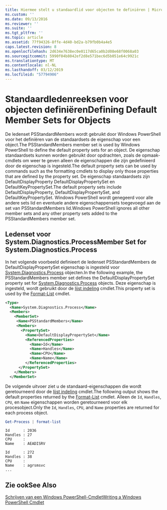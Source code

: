 ```yaml
---
title: Hiermee stelt u standaardlid voor objecten te definiëren | Microsoft Docs
ms.custom: ''
ms.date: 09/13/2016
ms.reviewer: ''
ms.suite: ''
ms.tgt_pltfrm: ''
ms.topic: article
ms.assetid: 77f94326-8ffe-4d40-bd2a-b79fb0b4a4e5
caps.latest.revision: 8
ms.openlocfilehash: 2d634e7638ec0e0117d65ca0b2d08e68f0068a03
ms.sourcegitcommit: 5990f04b8042ef2d8e571bec6d5b051e64c9921c
ms.translationtype: MT
ms.contentlocale: nl-NL
ms.lasthandoff: 03/12/2019
ms.locfileid: "57794906"
---
```

# <a name="defining-default-member-sets-for-objects"></a><span data-ttu-id="55d0f-102">Standaardledenreeksen voor objecten definiëren</span><span class="sxs-lookup"><span data-stu-id="55d0f-102">Defining Default Member Sets for Objects</span></span>

<span data-ttu-id="55d0f-103">De ledenset PSStandardMembers wordt gebruikt door Windows PowerShell voor het definiëren van de standaardsets de eigenschap voor een object.</span><span class="sxs-lookup"><span data-stu-id="55d0f-103">The PSStandardMembers member set is used by Windows PowerShell to define the default property sets for an object.</span></span> <span data-ttu-id="55d0f-104">De eigenschap standaardsets kunnen worden gebruikt door opdrachten, zoals de opmaak-cmdlets om weer te geven alleen de eigenschappen die zijn gedefinieerd door de eigenschap is ingesteld.</span><span class="sxs-lookup"><span data-stu-id="55d0f-104">The default property sets can be used by commands such as the formatting cmdlets to display only those properties that are defined by the property set.</span></span> <span data-ttu-id="55d0f-105">De eigenschap standaardsets zijn DefaultDisplayProperty DefaultDisplayPropertySet en DefaultKeyPropertySet.</span><span class="sxs-lookup"><span data-stu-id="55d0f-105">The default property sets include DefaultDisplayProperty, DefaultDisplayPropertySet, and DefaultKeyPropertySet.</span></span> <span data-ttu-id="55d0f-106">Windows PowerShell wordt genegeerd voor alle andere sets lid en eventuele andere eigenschappensets toegevoegd aan de set van PSStandardMembers lid.</span><span class="sxs-lookup"><span data-stu-id="55d0f-106">Windows PowerShell ignores all other member sets and any other property sets added to the PSStandardMembers member set.</span></span>

## <a name="member-set-for-systemdiagnosticsprocess"></a><span data-ttu-id="55d0f-107">Ledenset voor System.Diagnostics.Process</span><span class="sxs-lookup"><span data-stu-id="55d0f-107">Member Set for System.Diagnostics.Process</span></span>

<span data-ttu-id="55d0f-108">In het volgende voorbeeld definieert de ledenset PSStandardMembers de DefaultDisplayPropertySet eigenschap is ingesteld voor [System.Diagnostics.Process](/dotnet/api/System.Diagnostics.Process) objecten.</span><span class="sxs-lookup"><span data-stu-id="55d0f-108">In the following example, the PSStandardMembers member set defines the DefaultDisplayPropertySet property set for [System.Diagnostics.Process](/dotnet/api/System.Diagnostics.Process) objects.</span></span> <span data-ttu-id="55d0f-109">Deze eigenschap is ingesteld, wordt gebruikt door de [lijst indeling](/powershell/module/Microsoft.PowerShell.Utility/Format-List) cmdlet.</span><span class="sxs-lookup"><span data-stu-id="55d0f-109">This property set is used by the [Format-List](/powershell/module/Microsoft.PowerShell.Utility/Format-List) cmdlet.</span></span>

```xml
<Type>
  <Name>System.Diagnostics.Process</Name>
  <Members>
    <MemberSet>
     <Name>PSStandardMembers</Name>
     <Members>
       <PropertySet>
         <Name>DefaultDisplayPropertySet</Name>
         <ReferencedProperties>
           <Name>Id</Name>
           <Name>Handles</Name>
           <Name>CPU</Name>
           <Name>Name</Name>
         </ReferencedProperties>
      </PropertySet>
    </Members>
  </MemberSet>
```

<span data-ttu-id="55d0f-110">De volgende uitvoer ziet u de standaard-eigenschappen die wordt geretourneerd door de [lijst indeling](/powershell/module/Microsoft.PowerShell.Utility/Format-List) cmdlet.</span><span class="sxs-lookup"><span data-stu-id="55d0f-110">The following output shows the default properties returned by the [Format-List](/powershell/module/Microsoft.PowerShell.Utility/Format-List) cmdlet.</span></span> <span data-ttu-id="55d0f-111">Alleen de `Id`, `Handles`, `CPU`, en `Name` eigenschappen worden geretourneerd voor elk procesobject.</span><span class="sxs-lookup"><span data-stu-id="55d0f-111">Only the `Id`, `Handles`, `CPU`, and `Name` properties are returned for each process object.</span></span>

```powershell
Get-Process | format-list
```

```output
Id      : 2036
Handles : 27
CPU     :
Name    : AEADISRV

Id      : 272
Handles : 38
CPU     :
Name    : agrsmsvc
...
```

## <a name="see-also"></a><span data-ttu-id="55d0f-112">Zie ook</span><span class="sxs-lookup"><span data-stu-id="55d0f-112">See Also</span></span>

[<span data-ttu-id="55d0f-113">Schrijven van een Windows PowerShell-Cmdlet</span><span class="sxs-lookup"><span data-stu-id="55d0f-113">Writing a Windows PowerShell Cmdlet</span></span>](./writing-a-windows-powershell-cmdlet.md)

